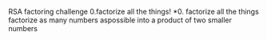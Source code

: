 RSA factoring challenge 
0.factorize all the things!
*0. factorize all the things 
factorize as many numbers aspossible into a product of two smaller numbers 